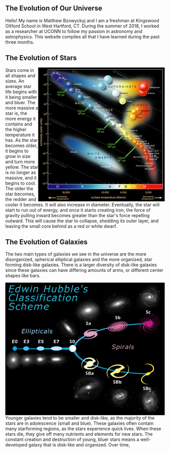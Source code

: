 ## The Evolution of Our Universe
Hello! My name is Matthew Bzowyckyj and I am a freshman at Kingswood OXford School in West Hartford, CT. During the summer of 2018, I worked as a researcher at UCONN to follow my passion in astronomy and astrophysics. This website compiles all that I have learned during the past three months. 


## The Evolution of Stars
<img align="right" src="Hertzsprung-Russel_Diagram.png">
Stars come in all shapes and sizes. An average star life begins with it being smaller and bluer. The more massive a star is, the more energy it contains and the higher temperature it has. As the star becomes older, it begins to grow in size and turn more yellow. The star 
is no longer as massive, and it begins to cool. The older the star becomes, the redder and cooler it becomes. It will also increase in diameter. Eventually, the star will start to run out of energy, and once it starts creating iron, the force of gravity pulling inward becomes greater than the star's force repelling outward. This will cause the star to collapse, shedding its outer layer, and leaving the small core behind as a red or white dwarf.

## The Evolution of Galaxies

  The two main types of galaxies we see in the universe are the more disorganized, spherical elliptical galaxies and the more organized, star forming disk-like galaxies. There is a larger diversity of disk-like galaxies since these galaxies can have differing amounts of arms, or different center shapes like bars.
  
<img align="right" src="Hubblefork.png">

  Younger galaxies tend to be smaller and disk-like, as the majority of the stars are in adolescence (small and blue). These galaxies often contain many starforming regions, as the stars experience quick lives. When these stars die, they give off many nutrients and elements for new stars. The constant creation and destruction of young, bluer stars means a well-developed galaxy that is disk-like and organized. Over time,


